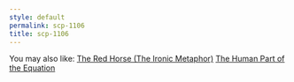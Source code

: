```yaml
---
style: default
permalink: scp-1106
title: scp-1106
---
```

You may also like:
[The Red Horse (The Ironic Metaphor)](http://scp-wiki.net/the-red-horse)
[The Human Part of the Equation](http://scp-wiki.net/the-human-part-of-the-equation)